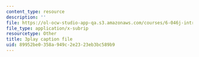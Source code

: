 ```yaml
---
content_type: resource
description: ''
file: https://ol-ocw-studio-app-qa.s3.amazonaws.com/courses/6-046j-introduction-to-algorithms-sma-5503-fall-2005/89952be0358a949c2e2323eb3bc589b9_Sygq1e0xWnM.srt
file_type: application/x-subrip
resourcetype: Other
title: 3play caption file
uid: 89952be0-358a-949c-2e23-23eb3bc589b9
---
```

